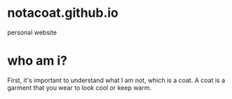 # notacoat.github.io
personal website

# who am i?

First, it's important to understand what I am not, which is a coat.
A coat is a garment that you wear to look cool or keep warm.
